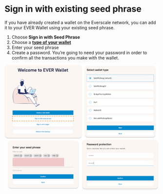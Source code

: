 # Sign in with existing seed phrase

If you have already created a wallet on the Everscale network, you can add it to your EVER Wallet using your existing seed phrase.

1. Choose **Sign in with Seed Phrase**&#x20;
2. Choose a [**type of your wallet**](types-of-wallet.md)&#x20;
3. Enter your seed phrase&#x20;
4. Create a password. You’re going to need your password in order to confirm all the transactions you make with the wallet.

![](<../../.gitbook/assets/image (37).png>)
